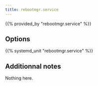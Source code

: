 ```yaml
---
title: rebootmgr.service
---
```


{{% provided_by "rebootmgr.service" %}}

## Options

{{% systemd_unit "rebootmgr.service" %}}

## Additionnal notes

Nothing here.